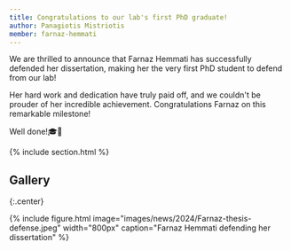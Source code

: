 ```yaml
---
title: Congratulations to our lab's first PhD graduate!
author: Panagiotis Mistriotis
member: farnaz-hemmati
---
```


We are thrilled to announce that Farnaz Hemmati has successfully defended her dissertation, making her the very first PhD student to defend from our lab!

Her hard work and dedication have truly paid off, and we couldn't be prouder of her incredible achievement. Congratulations Farnaz on this remarkable milestone!

Well done!🎓👏

{% include section.html %}

## Gallery

{:.center}

{%
  include figure.html
  image="images/news/2024/Farnaz-thesis-defense.jpeg"
  width="800px"
  caption="Farnaz Hemmati defending her dissertation"
%}
